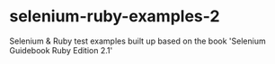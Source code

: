 # selenium-ruby-examples-2
Selenium &amp; Ruby test examples built up based on the book 'Selenium Guidebook Ruby Edition 2.1'
